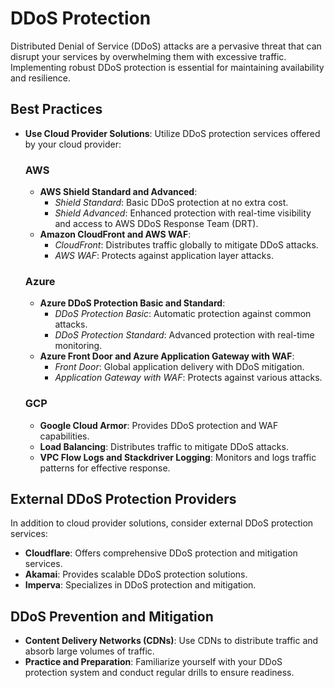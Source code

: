 # DDoS Protection

Distributed Denial of Service (DDoS) attacks are a pervasive threat that can disrupt your services by overwhelming them with excessive traffic. Implementing robust DDoS protection is essential for maintaining availability and resilience.

## Best Practices

- **Use Cloud Provider Solutions**: Utilize DDoS protection services offered by your cloud provider:

    ### AWS
    - **AWS Shield Standard and Advanced**:
        - *Shield Standard*: Basic DDoS protection at no extra cost.
        - *Shield Advanced*: Enhanced protection with real-time visibility and access to AWS DDoS Response Team (DRT).
    - **Amazon CloudFront and AWS WAF**:
        - *CloudFront*: Distributes traffic globally to mitigate DDoS attacks.
        - *AWS WAF*: Protects against application layer attacks.

    ### Azure
    - **Azure DDoS Protection Basic and Standard**:
        - *DDoS Protection Basic*: Automatic protection against common attacks.
        - *DDoS Protection Standard*: Advanced protection with real-time monitoring.
    - **Azure Front Door and Azure Application Gateway with WAF**:
        - *Front Door*: Global application delivery with DDoS mitigation.
        - *Application Gateway with WAF*: Protects against various attacks.

    ### GCP
    - **Google Cloud Armor**: Provides DDoS protection and WAF capabilities.
    - **Load Balancing**: Distributes traffic to mitigate DDoS attacks.
    - **VPC Flow Logs and Stackdriver Logging**: Monitors and logs traffic patterns for effective response.

## External DDoS Protection Providers

In addition to cloud provider solutions, consider external DDoS protection services:

- **Cloudflare**: Offers comprehensive DDoS protection and mitigation services.
- **Akamai**: Provides scalable DDoS protection solutions.
- **Imperva**: Specializes in DDoS protection and mitigation.

## DDoS Prevention and Mitigation

- **Content Delivery Networks (CDNs)**: Use CDNs to distribute traffic and absorb large volumes of traffic.
- **Practice and Preparation**: Familiarize yourself with your DDoS protection system and conduct regular drills to ensure readiness.
